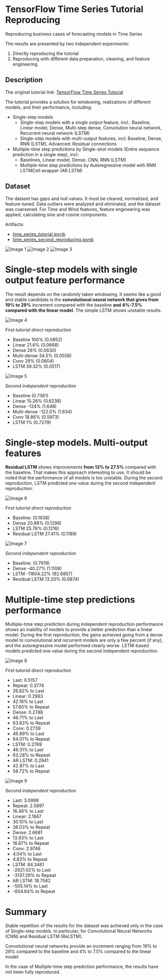 # TensorFlow Time Series Tutorial Reproducing

Reproducing business cases of forecasting models in Time Series

The results are presented by two independent experiments:
1. Directly reproducing the tutorial  
2. Reproducing with different data preparation, cleaning, and feature engineering

## Description

The original tutorial link: [TensorFlow Time Series Tutorial](https://www.tensorflow.org/tutorials/structured_data/time_series?hl=en)

The tutorial provides a solution for windowing, realizations of different models, and their performance, including:
- Single-step models
  - Single-step models with a single output feature, incl.: Baseline, Linear model, Dense, Multi-step dense, Convolution neural network, Recurrent neural network (LSTM)
  - Single-step models with multi-output features, incl: Baseline, Dense, RNN (LSTM), Advanced: Residual connections
- Multiple-time step predictions by Single-shot models (Entire sequence prediction in a single step), incl:
  - Baselines, Linear model, Dense, CNN, RNN (LSTM)
  - Multiple-time step predictions by Autoregressive model with RNN LSTMCell wrapper (AR LSTM)

## Dataset

The dataset has gaps and null values. It must be cleared, normalized, and feature-tuned. Data outliers were analyzed and eliminated, and the dataset was coarsened. For Time and Wind features, feature engineering was applied, calculating sine and cosine components.

Artifacts:
- [time_series_tutorial.ipynb](time_series_tutorial.ipynb)
- [time_series_second_reproducing.ipynb](time_series_second_reproducing.ipynb)


![Image 1](images/Untitled.png)
![Image 2](images/Untitled%201.png)
![Image 3](images/Untitled%202.png)

# Single-step models with single output feature performance

The result depends on the randomly taken windowing. It seems like a good and stable candidate is the **convolutional neural network that gives from 19% to 29%** increment compared with the baseline **and 4%-7.5% compared with the linear model**. The simple LSTM shows unstable results.

![Image 4](images/Untitled%203.png)

*First tutorial direct reproduction*

- Baseline 100% (0.0852)
- Linear 21.6% (0.0668)
- Dense 26% (0.0630)
- Multi-dense 34.5% (0.0558)
- Conv 29% (0.0604)
- LSTM 39.32% (0.0517)

![Image 5](images/Untitled%204.png)

*Second independent reproduction*

- Baseline (0.7361)
- Linear 15.26% (0.6238)
- Dense -124% (1.648)
- Multi-dense -122.0% (1.634)
- Conv 18.86% (0.5973)
- LSTM 1% (0.7279)

# Single-step models. Multi-output features

**Residual LSTM** shows improvements **from 13% to 27.5%** compared with the baseline. That makes this approach interesting to use. It should be noted that the performance of all models is too unstable. During the second reproduction, LSTM predicted one value during the second independent reproduction.

![Image 6](images/Untitled%205.png)

*First tutorial direct reproduction*

- Baseline: (0.1638)
- Dense 20.88% (0.1296)
- LSTM 25.76% (0.1216)
- Residual LSTM 27.41% (0.1189)

![Image 7](images/Untitled%206.png)

*Second independent reproduction*

- Baseline: (0.7919)
- Dense -40.27% (1.1108)
- LSTM -11604.22% (92.6857)
- Residual LSTM 13.20% (0.6874)

# Multiple-time step predictions performance

Multiple-time step prediction during independent reproduction performance shows an inability of models to provide a better prediction than a linear model. During the first reproduction, the gains achieved going from a dense model to convolutional and recurrent models are only a few percent (if any), and the autoregressive model performed clearly worse. LSTM-based models predicted one value during the second independent reproduction.

![Image 8](images/Untitled%207.png)

*First tutorial direct reproduction*

- Last: 0.5157
- Repeat: 0.3774
- 26.82% to Last
- Linear: 0.2983
- 42.16% to Last
- 57.60% to Repeat
- Dense: 0.2748
- 46.71% to Last
- 63.83% to Repeat
- Conv: 0.2739
- 46.89% to Last
- 64.07% to Repeat
- LSTM: 0.2769
- 46.31% to Last
- 63.28% to Repeat
- AR LSTM: 0.2941
- 42.97% to Last
- 58.72% to Repeat

![Image 9](images/Untitled%208.png)

*Second independent reproduction*

- Last: 3.0998
- Repeat: 2.5897
- 16.46% to Last
- Linear: 2.1667
- 30.10% to Last
- 36.03% to Repeat
- Dense: 2.6681
- 13.93% to Last
- 16.67% to Repeat
- Conv: 2.9746
- 4.04% to Last
- 4.83% to Repeat
- LSTM: 84.3461
- -2621.02% to Last
- -3137.29% to Repeat
- AR LSTM: 18.7582
- -505.14% to Last
- -604.64% to Repeat

# Summary

Stable repetition of the results for the dataset was achieved only in the case of Single-step models. In particular, for Convolutional Neural Networks (CNN) and Residual LSTM (ReLSTM).

Convolutional neural networks provide an increment ranging from 19% to 29% compared to the baseline and 4% to 7.5% compared to the linear model.

In the case of Multiple-time step prediction performance, the results have not been fully reproduced.
